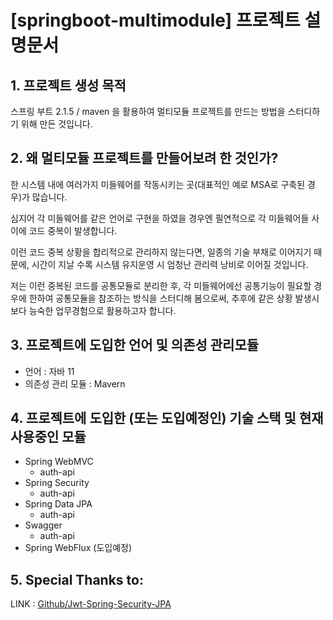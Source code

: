 # [springboot-multimodule] 프로젝트 설명문서

## 1. 프로젝트 생성 목적
스프링 부트 2.1.5 / maven 을 활용하여 멀티모듈 프로젝트를 만드는 방법을 스터디하기 위해 만든 것입니다.

## 2. 왜 멀티모듈 프로젝트를 만들어보려 한 것인가?
한 시스템 내에 여러가지 미들웨어를 작동시키는 곳(대표적인 예로 MSA로 구축된 경우)가 많습니다.

심지어 각 미들웨어를 같은 언어로 구현을 하였을 경우엔 필연적으로 각 미들웨어들 사이에 코드 중복이 발생합니다.

이런 코드 중복 상황을 합리적으로 관리하지 않는다면, 일종의 기술 부채로 이어지기 때문에, 시간이 지날 수록 시스템 유지운영 시 엄청난 관리력 낭비로 이어질 것입니다.


저는 이런 중복된 코드를 공통모듈로 분리한 후, 각 미들웨어에선 공통기능이 필요할 경우에 한하여 공통모듈을 참조하는 방식을 스터디해 봄으로써, 추후에 같은 상황 발생시 보다 능숙한 업무경험으로 활용하고자 합니다.

## 3. 프로젝트에 도입한 언어 및 의존성 관리모듈
* 언어 : 자바 11
* 의존성 관리 모듈 : Mavern

## 4. 프로젝트에 도입한 (또는 도입예정인) 기술 스택 및 현재 사용중인 모듈
* Spring WebMVC
    * auth-api
* Spring Security
    * auth-api
* Spring Data JPA
    * auth-api
* Swagger
    * auth-api
* Spring WebFlux (도입예정)


## 5. Special Thanks to: 
LINK : [Github/Jwt-Spring-Security-JPA](https://github.com/isopropylcyanide/Jwt-Spring-Security-JPA)



